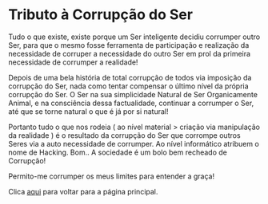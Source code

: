 # Tributo à Corrupção do Ser

Tudo o que existe, existe porque um Ser inteligente decidiu corrumper outro Ser, para que o mesmo fosse ferramenta de participação e realização da necessidade de corruper a necessidade do outro Ser em prol da primeira necessidade de corrumper a realidade!

Depois de uma bela história de total corrupção de todos via imposição da corrupção do Ser, nada como tentar compensar o último nível da própria corrupção do Ser. O Ser na sua simplicidade Natural de Ser Organicamente Animal, e na consciência dessa factualidade, continuar a corrumper o Ser, até que se torne natural o que é já por si natural!

Portanto tudo o que nos rodeia ( ao nível material > criação via manipulação da realidade ) é o resultado da corrupção do Ser que corrompe outros Seres via a auto necessidade de corrumper. Ao nível informático atribuem o nome de Hacking. Bom.. A sociedade é um bolo bem recheado de Corrupção!

Permito-me corrumper os meus limites para entender a graça!

Clica [aqui](../README.md) para voltar para a página principal.
